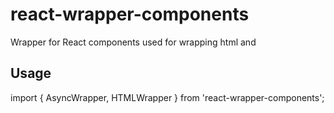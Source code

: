# react-wrapper-components

Wrapper for React components used for wrapping html and

## Usage

import { AsyncWrapper, HTMLWrapper } from 'react-wrapper-components';

